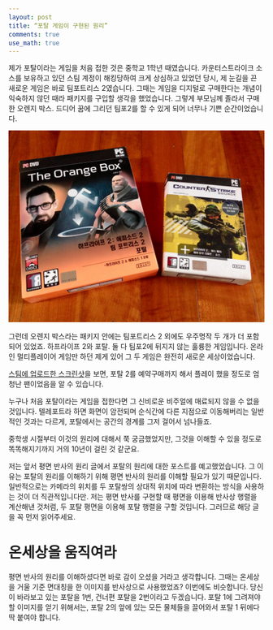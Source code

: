```yaml
---
layout: post
title: “포탈 게임이 구현된 원리”
comments: true
use_math: true
---
```


제가 포탈이라는 게임을 처음 접한 것은 중학교 1학년 때였습니다.
카운터스트라이크 소스를 보유하고 있던 스팀 계정이 해킹당하여 크게 상심하고 있었던 당시, 제 눈길을 끈 새로운 게임은 바로 팀포트리스 2였습니다.
그때는 게임을 디지털로 구매한다는 개념이 익숙하지 않던 때라 패키지를 구입할 생각을 했었습니다.
그렇게 부모님께 졸라서 구매한 오렌지 박스.
드디어 꿈에 그리던 팀포2를 할 수 있게 되어 너무나 기쁜 순간이었습니다.

![orange_box_and_css](/assets/images/graphics_01/orange_box_and_css.jpg)

그런데 오렌지 박스라는 패키지 안에는 팀포트리스 2 외에도 우주명작 두 개가 더 포함되어 있었죠.
하프라이프 2와 포탈.
둘 다 팀포2에 뒤지지 않는 훌륭한 게임입니다.
온라인 멀티플레이어 게임만 하던 제게 있어 그 두 게임은 완전히 새로운 세상이었습니다.

[스팀에 업로드한 스크린샷](https://steamcommunity.com/sharedfiles/filedetails/?id=35076208)을 보면, 포탈 2를 예약구매까지 해서 플레이 했을 정도로 엄청난 팬이었음을 알 수 있습니다.

누구나 처음 포탈이라는 게임을 접한다면 그 신비로운 비주얼에 매료되지 않을 수 없을 것입니다.
텔레포트라 하면 화면이 암전되며 순식간에 다른 지점으로 이동해버리는 일반적인 것과는 다르게, 포탈에서는 공간의 경계를 그저 걸어서 넘나들죠.

중학생 시절부터 이것의 원리에 대해서 쭉 궁금했었지만, 그것을 이해할 수 있을 정도로 똑똑해지기까지 거의 10년이 걸린 것 같군요.

저는 앞서 평면 반사의 원리 글에서 포탈의 원리에 대한 포스트를 예고했었습니다.
그 이유는 포탈의 원리를 이해하기 위해 평면 반사의 원리를 이해할 필요가 있기 때문입니다.
일반적으로는 카메라의 위치를 두 포탈쌍의 상대적 위치에 따라 변환하는 방식을 사용하는 것이 더 직관적입니다만.
저는 평면 반사를 구현할 때 평면을 이용해 반사상 행렬을 계산해낸 것처럼, 두 포탈 평면을 이용해 포탈 행렬을 구할 것입니다.
그러므로 해당 글을 꼭 먼저 읽어주세요.

# 온세상을 움직여라

평면 반사의 원리를 이해하셨다면 바로 감이 오셨을 거라고 생각합니다.
그때는 온세상을 거울 기준 면대칭을 한 이미지를 반사상으로 사용했었죠?
이번에도 비슷합니다.
당신이 바라보고 있는 포탈을 1번, 건너편 포탈을 2번이라고 두겠습니다.
포탈 1에 그려져야 할 이미지를 얻기 위해서는, 포탈 2의 앞에 있는 모든 물체들을 끌어와서 포탈 1 뒤에다 딱 붙여야 합니다.
